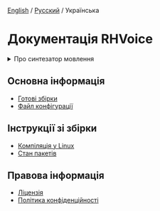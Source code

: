 [English](doc/en/index.md) / [Русский](doc/ru/index.md) / Українська

# Документація RHVoice

<details>
<summary>
Про синтезатор мовлення
</summary>

## Можливості

### Метод синтезу мовлення

RHVoice використовує статистичний параметричний синтез. Він спирається на вже
наявні мовленнєві технології з відкритим вихідним кодом (передусім
[HTS](http://hts.sp.nitech.ac.jp) і пов'язані компоненти).

Голоси створюються на основі записів природного людського мовлення. вони
компактні, оскільки на комп'ютері користувачів зберігаються лише статистичні
моделі. І хоча голосам не вистачає природності тих синтезаторів, які
генерують мовлення, комбінуючи фрагменти самих записів, вони все ж дуже
розбірливі й нагадують дикторів, які записали вихідний матеріал.

### Підтримувані мови

Спочатку RHVoice розмовляв лише російською. Тепер він також підтримує
американську англійську, бразильську португальську, есперанто, грузинську,
українську, киргизьку і татарську мови. Теоретично, підтримку інших мов можна
реалізувати, якщо вдасться знайти або створити всі необхідні ресурси.

### Приклади синтезу мовлення

Якщо ви хочете прослухати приклади звучання синтезатора мовлення, скористайтеся сервісом
перетворення тексту на мовлення  на [цій сторінці.](https://data2data.ru/tts/)

### Підтримувані платформи

RHVoice підтримує Windows, GNU/Linux і Android. Він сумісний зі стандартними
інтерфейсами перетворення тексту на мовлення на цих платформах SAPI5 у Windows, [Speech Dispatcher](http://devel.freebsoft.org/speechd) в GNU/Linux і API для
перетворення тексту на мовлення в Android. Також його може використовувати
[читач екрана NVDA](http://www.nvaccess.org) безпосередньо (драйвер надає
сам RHVoice).
</details>

## Основна інформація

* [Готові збірки](Binaries.md)
* [Файл конфігурації](Configuration-file.md)

## Інструкції зі збірки

* [Компіляція у Linux](Compiling-on-Linux.md)
* [Стан пакетів](Packaging-status.md)

## Правова інформація

* [Ліцензія](License.md)
* [Політика конфіденційності](Privacy.md)

